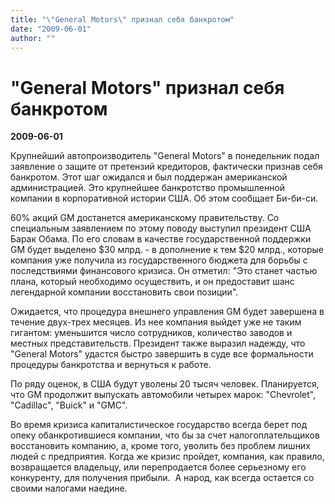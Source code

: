 ```yaml
---
title: "\"General Motors\" признал себя банкротом"
date: "2009-06-01"
author: ""
---
```


# "General Motors" признал себя банкротом

**2009-06-01** 

Крупнейший автопроизводитель "General Motors" в понедельник подал заявление о защите от претензий кредиторов, фактически признав себя банкротом. Этот шаг ожидался и был поддержан американской администрацией. Это крупнейшее банкротство промышленной компании в корпоративной истории США. Об этом сообщает Би-би-си.

60% акций GM достанется американскому правительству. Со специальным заявлением по этому поводу выступил президент США Барак Обама. По его словам в качестве государственной поддержки GM будет выделено $30 млрд. - в дополнение к тем $20 млрд., которые компания уже получила из государственного бюджета для борьбы с последствиями финансового кризиса. Он отметил: "Это станет частью плана, который необходимо осуществить, и он предоставит шанс легендарной компании восстановить свои позиции".

Ожидается, что процедура внешнего управления GM будет завершена в течение двух-трех месяцев. Из нее компания выйдет уже не таким гигантом: уменьшится число сотрудников, количество заводов и местных представительств. Президент также выразил надежду, что "General Motors" удастся быстро завершить в суде все формальности процедуры банкротства и вернуться к работе.

По ряду оценок, в США будут уволены 20 тысяч человек. Планируется, что GM продолжит выпускать автомобили четырех марок: "Chevrolet", "Cadillac", "Buick" и "GMC".

Во время кризиса капиталистическое государство всегда берет под опеку обанкротившиеся компании, что бы за счет налогоплательщиков восстановить компанию, а, кроме того, уволить без проблем лишних людей с предприятия. Когда же кризис пройдет, компания, как правило, возвращается владельцу, или перепродается более серьезному его конкуренту, для получения прибыли.  А народ, как всегда остается со своими налогами наедине.